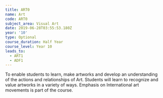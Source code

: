```yaml
---
title: ART0
name: Art
code: ART0
subject_area: Visual Art
date: 2019-06-28T03:55:53.180Z
year: '10'
type: Optional
course_duration: Half Year
course_level: Year 10
leads_to:
  - ART1
  - ADF1
---
```

To enable students to learn, make artworks and develop an understanding of the actions and relationships of Art. Students will learn to recognize and value artworks in a variety of ways. Emphasis on International art movements is part of the course.

